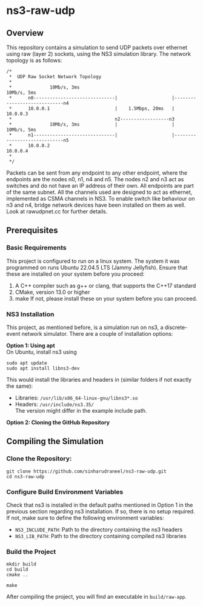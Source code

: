 # ns3-raw-udp

## Overview
This repository contains a simulation to send UDP packets over ethernet using raw (layer 2) sockets, using the NS3 simulation library. The network topology is as follows:

```
/*
 *  UDP Raw Socket Network Topology
 *
 *              10Mb/s, 3ms                                            10Mb/s, 5ms
 *      n0------------------------------|                    |-----------------------------n4
 *      10.0.0.1                        |    1.5Mbps, 20ms   |                       10.0.0.3
 *                                      n2------------------n3
 *              10Mb/s, 3ms             |                    |         10Mb/s, 5ms
 *      n1------------------------------|                    |-----------------------------n5
 *      10.0.0.2                                                                     10.0.0.4       
 * 
 */
```

Packets can be sent from any endpoint to any other endpoint, where the endpoints are the nodes n0, n1, n4 and n5. The nodes n2 and n3 act as switches and do not have an IP address of their own. All endpoints are part of the same subnet. All the channels used are designed to act as ethernet, implemented as CSMA channels in NS3. To enable switch like behaviour on n3 and n4, bridge network devices have been installed on them as well. Look at rawudpnet.cc for further details.

## Prerequisites
### Basic Requirements
This project is configured to run on a linux system. The system it was programmed on runs Ubuntu 22.04.5 LTS (Jammy Jellyfish). Ensure that these are installed on your system before you proceed:
1. A C++ compiler such as g++ or clang, that supports the C++17 standard
2. CMake, version 13.0 or higher
3. make
If not, please install these on your system before you can proceed.
### NS3 Installation
This project, as mentioned before, is a simulation run on ns3, a discrete-event network simulator. There are a couple of installation options:

**Option 1: Using apt**\
On Ubuntu, install ns3 using 
```
sudo apt update
sudo apt install libns3-dev
```
This would install the libraries and headers in (similar folders if not exactly the same):
- Libraries: `/usr/lib/x86_64-linux-gnu/libns3*.so`
- Headers: `/usr/include/ns3.35/`\
The version might differ in the example include path.


**Option 2: Cloning the GitHub Repository** 

## Compiling the Simulation
### Clone the Repository:
```
git clone https://github.com/sinharudraneel/ns3-raw-udp.git
cd ns3-raw-udp
```
### Configure Build Environment Variables
Check that ns3 is installed in the default paths mentioned in Option 1 in the previous section regarding ns3 installation. If so, there is no setup required. If not, make sure to define the following environment variables:
- `NS3_INCLUDE_PATH`: Path to the directory containing the ns3 headers
- `NS3_LIB_PATH`: Path to the directory containing compiled ns3 libraries

### Build the Project

```
mkdir build
cd build
cmake ..

make
```
After compiling the project, you will find an executable in `build/raw-app`.